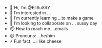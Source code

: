 - 👋 Hi, I’m @ElISuSSY
- 👀 I’m interested in ...
- 🌱 I’m currently learning ...to make a game 
- 💞️ I’m looking to collaborate on ... sussy day
- 📫 How to reach me ...emails
- 😄 Pronouns: ...he/him
- ⚡ Fun fact: ...i like cheese

<!---
ElISuSSY/ElISuSSY is a ✨ special ✨ repository because its `README.md` (this file) appears on your GitHub profile.
You can click the Preview link to take a look at your changes.
--->
